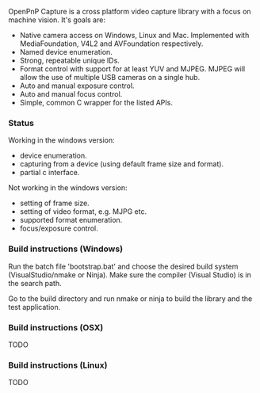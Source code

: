 OpenPnP Capture is a cross platform video capture library with a focus on machine vision. It's goals are:

* Native camera access on Windows, Linux and Mac. Implemented with MediaFoundation, V4L2 and AVFoundation respectively.
* Named device enumeration.
* Strong, repeatable unique IDs.
* Format control with support for at least YUV and MJPEG. MJPEG will allow the use of multiple USB cameras on a single hub.
* Auto and manual exposure control.
* Auto and manual focus control.
* Simple, common C wrapper for the listed APIs.

### Status

Working in the windows version:
* device enumeration.
* capturing from a device (using default frame size and format).
* partial c interface.

Not working in the windows version:
* setting of frame size.
* setting of video format, e.g. MJPG etc.
* supported format enumeration.
* focus/exposure control.

### Build instructions (Windows)
Run the batch file 'bootstrap.bat' and choose the desired build system (VisualStudio/nmake or Ninja). Make sure the compiler (Visual Studio) is in the search path. 

Go to the build directory and run nmake or ninja to build the library and the test application.

### Build instructions (OSX)
TODO

### Build instructions (Linux)
TODO
